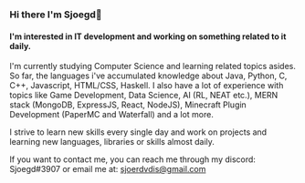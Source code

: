 ### Hi there I'm Sjoegd👋
#### I'm interested in IT development and working on something related to it daily.

I'm currently studying Computer Science and learning related topics asides.
 So far, the languages i've accumulated knowledge about Java, Python, C, C++, Javascript, HTML/CSS, Haskell.
 I also have a lot of experience with topics like Game Development, Data Science, AI (RL, NEAT etc.), MERN stack (MongoDB, ExpressJS, React, NodeJS), Minecraft Plugin Development (PaperMC and Waterfall) and a lot more.

I strive to learn new skills every single day and work on
projects and learning new languages, libraries or skills almost daily.

If you want to contact me, you can reach me through my discord: Sjoegd#3907 or email me at: sjoerdvdis@gmail.com
